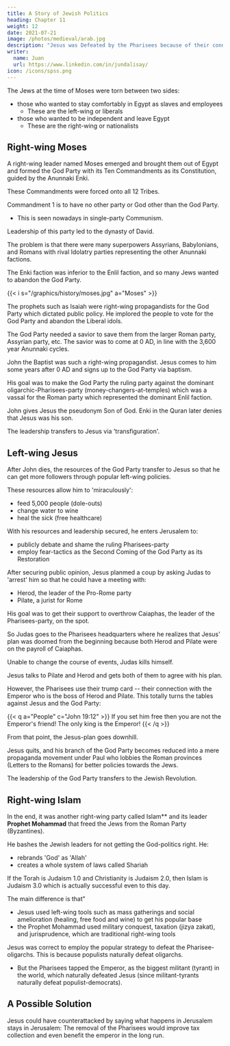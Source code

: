 ```yaml
---
title: A Story of Jewish Politics
heading: Chapter 11
weight: 12
date: 2021-07-21
image: /photos/medieval/arab.jpg
description: "Jesus was Defeated by the Pharisees because of their connection to the Emperor"
writer:
  name: Juan
  url: https://www.linkedin.com/in/jundalisay/
icon: /icons/spss.png
---
```



The Jews at the time of Moses were torn between two sides: 
- those who wanted to stay comfortably in Egypt as slaves and employees
  - These are the left-wing or liberals
- those who wanted to be independent and leave Egypt
  - These are the right-wing or nationalists


## Right-wing Moses

A right-wing leader named Moses emerged and brought them out of Egypt and formed the God Party with its Ten Commandments as its Constitution, guided by the Anunnaki Enki.

These Commandments were forced onto all 12 Tribes.

Commandment 1 is to have no other party or God other than the God Party.
- This is seen nowadays in single-party Communism.

Leadership of this party led to the dynasty of David.

The problem is that there were many superpowers Assyrians, Babylonians, and Romans with rival Idolatry parties representing the other Anunnaki factions. 

The Enki faction was inferior to the Enlil faction, and so many Jews wanted to abandon the God Party. 

{{< i s="/graphics/history/moses.jpg" a="Moses" >}}


The prophets such as Isaiah were right-wing propagandists for the God Party which dictated public policy. He implored the people to vote for the God Party and abandon the Liberal idols. 

The God Party needed a savior to save them from the larger Roman party, Assyrian party, etc. The savior was to come at 0 AD, in line with the 3,600 year Anunnaki cycles. 

John the Baptist was such a right-wing propagandist. Jesus comes to him some years after 0 AD and signs up to the God Party via baptism.

His goal was to make the God Party the ruling party against the dominant oligarchic-Pharisees-party (money-changers-at-temples) which was a vassal for the Roman party which represented the dominant Enlil faction. 

John gives Jesus the pseudonym Son of God. Enki in the Quran later denies that Jesus was his son.

The leadership transfers to Jesus via 'transfiguration'.


## Left-wing Jesus

After John dies, the resources of the God Party transfer to Jesus so that he can get more followers through popular left-wing policies.

These resources allow him to 'miraculously':
- feed 5,000 people (dole-outs)
- change water to wine
- heal the sick (free healthcare)

 <!-- who chooses  to gain followers. He -->

With his resources and leadership secured, he enters Jerusalem to:
- publicly debate and shame the ruling Pharisees-party
- employ fear-tactics as the Second Coming of the God Party as its Restoration

After securing public opinion, Jesus planmed a coup by asking Judas to 'arrest' him so that he could have a meeting with:
- Herod, the leader of the Pro-Rome party
- Pilate, a jurist for Rome

His goal was to get their support to overthrow Caiaphas, the leader of the Pharisees-party, on the spot.

So Judas goes to the Pharisees headquarters where he realizes that Jesus' plan was doomed from the beginning because both Herod and Pilate were on the payroll of Caiaphas.

Unable to change the course of events, Judas kills himself. 

Jesus talks to Pilate and Herod and gets both of them to agree with his plan.

However, the Pharisees use their trump card -- their connection with the Emperor who is the boss of Herod and Pilate. This totally turns the tables against Jesus and the God Party: 

{{< q a="People" c="John 19:12" >}}
If you set him free then you are not the Emperor's friend! The only king is the Emperor!
{{< /q >}}

From that point, the Jesus-plan goes downhill. 

Jesus quits, and his branch of the God Party becomes reduced into a mere propaganda movement under Paul who lobbies the Roman provinces (Letters to the Romans) for better policies towards the Jews.

The leadership of the God Party transfers to the Jewish Revolution. 


## Right-wing Islam

In the end, it was another right-wing party called Islam** and its leader **Prophet Mohammad** that freed the Jews from the Roman Party (Byzantines).

He bashes the Jewish leaders for not getting the God-politics right. He:
- rebrands 'God' as 'Allah'
- creates a whole system of laws called Shariah

If the Torah is Judaism 1.0 and Christianity is Judaism 2.0, then Islam is Judaism 3.0 which is actually successful even to this day.

The main difference is that"
- Jesus used left-wing tools such as mass gatherings and social amelioration (healing, free food and wine) to get his popular base
- the Prophet Mohammad used military conquest, taxation (jizya zakat), and jurisprudence, which are traditional right-wing tools

Jesus was correct to employ the popular strategy to defeat the Pharisee-oligarchs. This is because populists naturally defeat oligarchs. 
- But the Pharisees tapped the Emperor, as the biggest militant (tyrant) in the world, which naturally defeated Jesus (since militant-tyrants naturally defeat populist-democrats). 


## A Possible Solution

Jesus could have counterattacked by saying what happens in Jerusalem stays in Jerusalem: The removal of the Pharisees would improve tax collection and even benefit the emperor in the long run.
